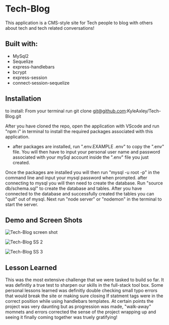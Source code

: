 # Tech-Blog
This application is a CMS-style site for Tech people to blog with others about tech and tech related conversations! 

## Built with:
* MySql2
* Sequelize
* express-handlebars
* bcrypt
* express-session
* connect-session-sequelize

## Installation
to install: From your terminal run git clone git@github.com:KyleAxley/Tech-Blog.git

After you have cloned the repo, open the application with VScode and run "npm i" in terminal to install the required packages associated with this application.

* after packages are installed, run ".env.EXAMPLE .env" to copy the ".env" file. You will then have to input your personal user name and password associated with your mySql account inside the ".env" file you just created. 

Once the packages are installed you will then run "mysql -u root -p" in the command line and input your mysql password when prompted. after connecting to mysql you will then need to create the database. Run "source db/schema.sql" to create the database and tables. After you have connected to the database and successfully created the tables you can "quit" out of mysql. Next run "node server" or "nodemon" in the terminal to start the server.


## Demo and Screen Shots

![Tech-Blog screen shot](https://user-images.githubusercontent.com/103543572/186728179-2a967ad0-f2e0-4830-8624-cdc1a738c051.png)

![Tech-Blog SS 2](https://user-images.githubusercontent.com/103543572/186728237-e1875dcf-9993-48bf-9e88-a708e5c92beb.png)

![Tech-Blog SS 3](https://user-images.githubusercontent.com/103543572/186728287-c5ecfbc4-c939-4fd1-90f8-0785f9118cd0.png)

## Lesson Learned 
This was the most extensive challenge that we were tasked to build so far. It was definitly a true test to sharpen our skills in the full-stack tool box. Some personal lessons learned was definitly double checking small typo errors that would break the site or making sure closing If statment tags were in the correct position while using handlebars templates. At certain points the project was very daunting but as progression was made, "walk-away" momnets and errors corrected the sense of the project wrapping up and seeing it finally coming together was truely gratifying!  


